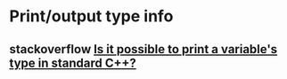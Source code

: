 # Print/output type info

## stackoverflow [Is it possible to print a variable's type in standard C++?](https://stackoverflow.com/questions/81870/is-it-possible-to-print-a-variables-type-in-standard-c)